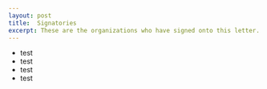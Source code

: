 ```yaml
---
layout: post
title:  Signatories
excerpt: These are the organizations who have signed onto this letter.
---
```


- test
- test
- test
- test